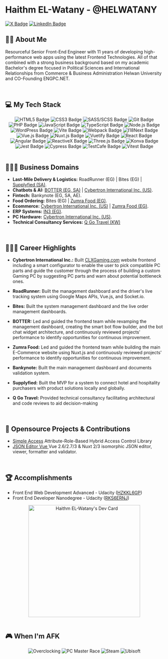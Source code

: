 # Haithm EL-Watany - @HELWATANY
[![X Badge](https://img.shields.io/badge/X-a?style=flat-square&logo=x&logoColor=000000&labelColor=3f3f3f&color=3f3f3f)](https://twitter.com/HELWATANY)
[![LinkedIn Badge](https://img.shields.io/badge/LinkedIn-a?style=flat-square&logo=linkedin&logoColor=0A66C2&labelColor=153557&color=153557)](https://www.linkedin.com/in/helwatany/)

## 👋🏻 About Me
Resourceful Senior Front-End Engineer with 11 years of developing high-performance web apps using the latest Frontend Technologies. All of that combined with a strong business background based on my academic Bachelor's degree focused in Political Sciences and International Relationships from Commerce & Business Administration Helwan University and CO-Founding ENGPC.NET.

<br />

## 💻 My Tech Stack
<div align="center">
  <img alt="HTML5 Badge" src="https://img.shields.io/badge/HTML5-a?style=flat-square&logo=html5&logoColor=E34F26&labelColor=612d20&color=612d20">
  <img alt="CSS3 Badge" src="https://img.shields.io/badge/CSS3-a?style=flat-square&logo=css3&logoColor=1572B6&labelColor=193a52&color=193a52">
  <img alt="SASS/SCSS Badge" src="https://img.shields.io/badge/SASS%2FSCSS-a?style=flat-square&logo=sass&logoColor=CC6699&labelColor=593548&color=593548">
  <img alt="Git Badge" src="https://img.shields.io/badge/Git-a?style=flat-square&logo=git&logoColor=F05032&labelColor=662e24&color=662e24">
  <img alt="PHP Badge" src="https://img.shields.io/badge/PHP-a?style=flat-square&logo=php&logoColor=777BB4&labelColor=31364e&color=31364e">
  <img alt="JavaScript Badge" src="https://img.shields.io/badge/JavaScript-a?style=flat-square&logo=javascript&logoColor=F7DF1E&labelColor=ad9b05&color=ad9b05">
  <img alt="TypeScript Badge" src="https://img.shields.io/badge/TypeScript-a?style=flat-square&logo=typescript&logoColor=3178C6&labelColor=233c58&color=233c58">
  <img alt="Node.js Badge" src="https://img.shields.io/badge/Node.js-a?style=flat-square&logo=nodedotjs&logoColor=339933&labelColor=234724&color=234724">
  <img alt="WordPress Badge" src="https://img.shields.io/badge/WordPress-a?style=flat-square&logo=wordpress&logoColor=21759B&labelColor=133445&color=133445">
  <img alt="Vite Badge" src="https://img.shields.io/badge/Vite-a?style=flat-square&logo=vite&logoColor=646CFF&labelColor=2b3068&color=2b3068">
  <img alt="Webpack Badge" src="https://img.shields.io/badge/Webpack-a?style=flat-square&logo=webpack&logoColor=8DD6F9&labelColor=395666&color=395666">
  <img alt="I18Next Badge" src="https://img.shields.io/badge/i18next-a?style=flat-square&logo=i18next&logoColor=26A69A&labelColor=1f4c4a&color=1f4c4a">
  <img alt="Vue.js Badge" src="https://img.shields.io/badge/Vue.js-a?style=flat-square&logo=vuedotjs&logoColor=4FC08D&labelColor=234f40&color=234f40">
  <img alt="Nuxt.js Badge" src="https://img.shields.io/badge/Nuxt.js-a?style=flat-square&logo=nuxtdotjs&logoColor=00DC82&labelColor=125f40&color=125f40">
  <img alt="Vuetify Badge" src="https://img.shields.io/badge/Vuetify-a?style=flat-square&logo=vuetify&logoColor=1867C0&labelColor=102f52&color=102f52">
  <img alt="React Badge" src="https://img.shields.io/badge/React-a?style=flat-square&logo=react&logoColor=61DAFB&labelColor=2a5767&color=2a5767">
  <img alt="Angular Badge" src="https://img.shields.io/badge/Angular-a?style=flat-square&logo=angular&logoColor=981bf3&labelColor=2c1e35&color=2c1e35">
  <img alt="ReactiveX Badge" src="https://img.shields.io/badge/ReactiveX-a?style=flat-square&logo=reactivex&logoColor=B7178C&labelColor=521a44&color=521a44">
  <img alt="Three.js Badge" src="https://img.shields.io/badge/Three.js-a?style=flat-square&logo=threedotjs&logoColor=000000&labelColor=3f3f3f&color=3f3f3f">
  <img alt="Konva Badge" src="https://img.shields.io/badge/Konva-a?style=flat-square&logo=konva&logoColor=0D83CD&labelColor=0c3957&color=0c3957">
  <img alt="Jest Badge" src="https://img.shields.io/badge/Jest-a?style=flat-square&logo=jest&logoColor=C21325&labelColor=4c111c&color=4c111c">
  <img alt="Cypress Badge" src="https://img.shields.io/badge/Cypress-a?style=flat-square&logo=cypress&logoColor=69D3A7&labelColor=2c5549&color=2c5549">
  <img alt="TestCafe Badge" src="https://img.shields.io/badge/TestCafe-a?style=flat-square&logo=testcafe&logoColor=36B6E5&labelColor=1a4a5f&color=1a4a5f">
  <img alt="Vitest Badge" src="https://img.shields.io/badge/Vitest-a?style=flat-square&logo=vitest&logoColor=6E9F18&labelColor=2e4217&color=2e4217">
</div>

<br />

## 🧑🏻‍💼 Business Domains
- **Last-Mile Delivery & Logistics:** RoadRunner (EG) | Bites (EG) | [Supplyfied (SA)](https://supplyfied.com/).
- **Chatbots & AI:** [BOTTER (EG, SA)](https://botter.ai/) | [Cybertron International Inc. (US)](https://www.clxgaming.com/).
- **Fintech:** Bankynote (EG, SA, AE).
- **Food Ordering:** Bites (EG) | [Zumra Food (EG)](https://www.zumrafood.com/en).
- **Ecommerce:** [Cybertron International Inc. (US)](https://www.clxgaming.com/) | [Zumra Food (EG)](https://www.zumrafood.com/en).
- **ERP Systems:** [IN3 (EG)](https://in3.cloud/).
- **PC Hardware:** [Cybertron International Inc. (US)](https://www.clxgaming.com/).
- **Technical Consultancy Services:** [Q Go Travel (KW)](https://www.qgoonline.com/)

<br />

## 🧑🏻‍💻 Career Highlights
- **Cybertron International Inc.:** Built [CLXGaming.com](https://clxgaming.com/) website frontend including a smart configurator to enable the user to pick compatible PC parts and guide the customer through the process of building a custom Gaming PC by suggesting PC parts and warn about potential bottleneck ones.

- **RoadRunner:** Built the management dashboard and the driver's live tracking system using Google Maps APIs, Vue.js, and Socket.io.

- **Bites:** Built the system management dashboard and the live order management dashboards.

- **BOTTER:** Led and guided the frontend team while revamping the management dashboard, creating the smart bot flow builder, and the bot chat widget architecture, and continuously reviewed projects' performance to identify opportunities for continuous improvement.

- **Zumra Food:** Led and guided the frontend team while building the main E-Commerce website using Nuxt.js and continuously reviewed projects' performance to identify opportunities for continuous improvement.

- **Bankynote:** Built the main management dashboard and documents validation system.

- **Supplyfied:** Built the MVP for a system to connect hotel and hospitality purchasers with product solutions locally and globally.

- **Q Go Travel:** Provided technical consultancy facilitating architectural and code reviews to aid decision-making

<br />

## 🤖 Opensource Projects & Contributions
- [Simple Access](https://github.com/m-elbably/simple-access) Attribute-Role-Based Hybrid Access Control Library
- [JSON Editor Vue ](https://github.com/cloydlau/json-editor-vue) Vue 2.6/2.7/3 & Nuxt 2/3 isomorphic JSON editor, viewer, formatter and validator.

<br />

## 🏆 Accomplishments
- Front End Web Development Advanced - Udacity ([HZKKL6GP](https://graduation.udacity.com/confirm/HZKKL6GP))
- Front End Developer Nanodegree - Udacity ([RKS6ERNJ](https://confirm.udacity.com/RKS6ERNJ))
<div align="center">
<a href="https://app.daily.dev/helwatany"><img src="https://api.daily.dev/devcards/v2/9hcuZTEzGwc6SzZuIDpBw.png?type=default&r=95m" width="356" alt="Haithm EL-Watany's Dev Card"/></a>
</div>

<br />

## 🎮 When I'm AFK
<div align="center">
  <img alt="Overclocking" src="https://img.shields.io/badge/Overclooking-a?style=for-the-badge&logo=republicofgamers&logoColor=FFFFFF&labelColor=FF0029&color=FF0029">
  <img alt="PC Master Race" src="https://img.shields.io/badge/PC Master Race-a?style=for-the-badge&logo=pcgamingwiki&logoColor=FFFFFF&labelColor=ad9b05&color=ad9b05">
  <img alt="Steam" src="https://img.shields.io/badge/Steam-a?style=for-the-badge&logo=steam&logoColor=FFFFFF&labelColor=1e1e1e&color=1e1e1e">
  <img alt="Ubisoft" src="https://img.shields.io/badge/Ubisoft-a?style=for-the-badge&logo=ubisoft&logoColor=FFFFFF&labelColor=004daa&color=004daa">
</div>
